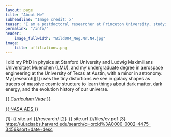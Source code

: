 ```yaml
---
layout: page
title: "About Me"
subheadline: "Image credit: x"
teaser: "I am a postdoctoral researcher at Princeton University, studying the large-scale structure of the universe with imaging and spectroscopic surveys."
permalink: "/info/"
header:
    image_fullwidth: "Bild004_Neg.Nr.N4.jpg"
image:
    title: affiliations.png
---
```


I did my PhD in physics at Stanford University and Ludwig Maximilians Universitaet Muenchen (LMU), and my undergraduate degree in aerospace engineering at the University of Texas at Austin, with a minor in astronomy. My [research][1] uses the tiny distortions we see in galaxy shapes as tracers of massive cosmic structure to learn things about dark matter, dark energy, and the evolution history of our universe.

<a class="button left r15 tiny radius" href="{{[2]}}">{{ *Curriculum Vitae* }}</a>

<a class="button left r15 tiny radius" href="{{[3]}}">{{ NASA ADS }}</a>


 [1]: {{ site.url }}/research/
 [2]: {{ site.url }}/files/cv.pdf
 [3]: https://ui.adsabs.harvard.edu/search/q=orcid%3A0000-0002-4475-3456&sort=date+desc
